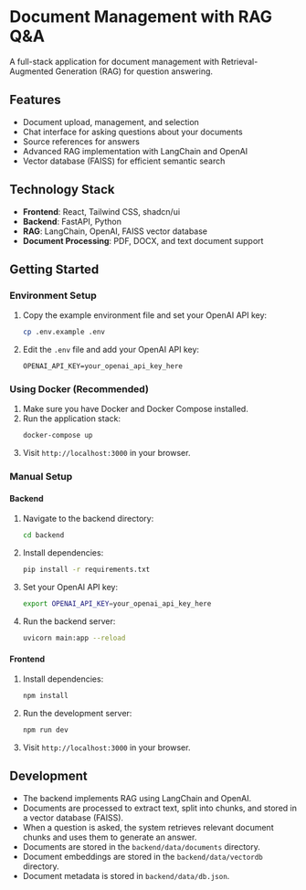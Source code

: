 
# Document Management with RAG Q&A

A full-stack application for document management with Retrieval-Augmented Generation (RAG) for question answering.

## Features

- Document upload, management, and selection
- Chat interface for asking questions about your documents
- Source references for answers
- Advanced RAG implementation with LangChain and OpenAI
- Vector database (FAISS) for efficient semantic search

## Technology Stack

- **Frontend**: React, Tailwind CSS, shadcn/ui
- **Backend**: FastAPI, Python
- **RAG**: LangChain, OpenAI, FAISS vector database
- **Document Processing**: PDF, DOCX, and text document support

## Getting Started

### Environment Setup

1. Copy the example environment file and set your OpenAI API key:
   ```bash
   cp .env.example .env
   ```

2. Edit the `.env` file and add your OpenAI API key:
   ```
   OPENAI_API_KEY=your_openai_api_key_here
   ```

### Using Docker (Recommended)

1. Make sure you have Docker and Docker Compose installed.
2. Run the application stack:
   ```bash
   docker-compose up
   ```
3. Visit `http://localhost:3000` in your browser.

### Manual Setup

#### Backend

1. Navigate to the backend directory:
   ```bash
   cd backend
   ```

2. Install dependencies:
   ```bash
   pip install -r requirements.txt
   ```

3. Set your OpenAI API key:
   ```bash
   export OPENAI_API_KEY=your_openai_api_key_here
   ```

4. Run the backend server:
   ```bash
   uvicorn main:app --reload
   ```

#### Frontend

1. Install dependencies:
   ```bash
   npm install
   ```

2. Run the development server:
   ```bash
   npm run dev
   ```

3. Visit `http://localhost:3000` in your browser.

## Development

- The backend implements RAG using LangChain and OpenAI.
- Documents are processed to extract text, split into chunks, and stored in a vector database (FAISS).
- When a question is asked, the system retrieves relevant document chunks and uses them to generate an answer.
- Documents are stored in the `backend/data/documents` directory.
- Document embeddings are stored in the `backend/data/vectordb` directory.
- Document metadata is stored in `backend/data/db.json`.

